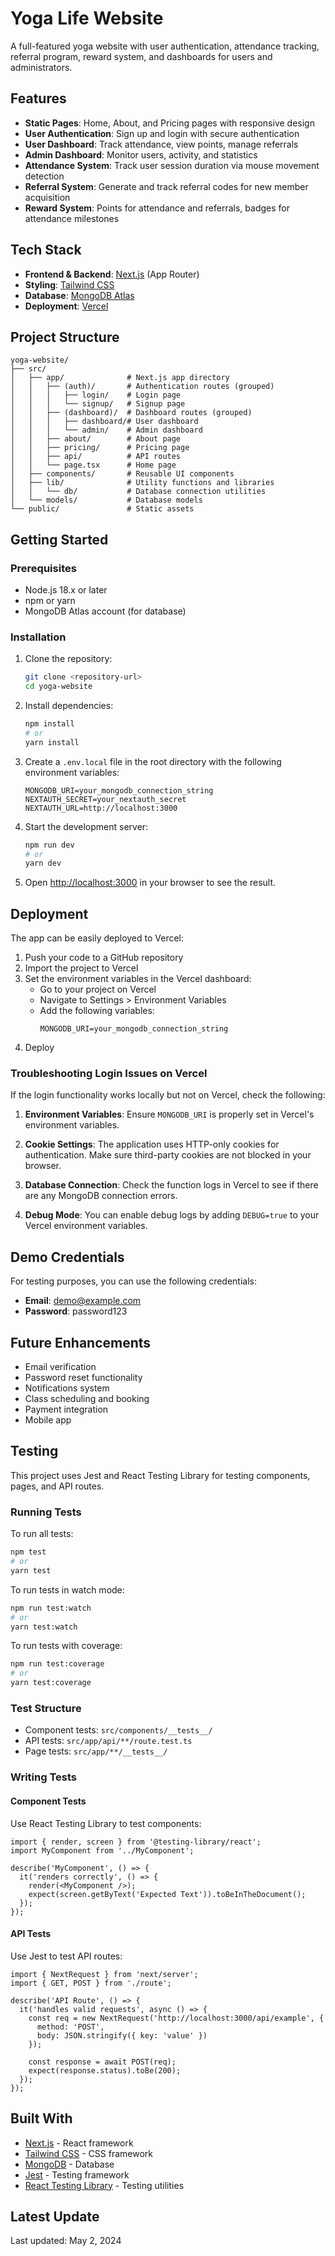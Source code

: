 # Yoga Life Website

A full-featured yoga website with user authentication, attendance tracking, referral program, reward system, and dashboards for users and administrators.

## Features

- **Static Pages**: Home, About, and Pricing pages with responsive design
- **User Authentication**: Sign up and login with secure authentication
- **User Dashboard**: Track attendance, view points, manage referrals
- **Admin Dashboard**: Monitor users, activity, and statistics
- **Attendance System**: Track user session duration via mouse movement detection
- **Referral System**: Generate and track referral codes for new member acquisition
- **Reward System**: Points for attendance and referrals, badges for attendance milestones

## Tech Stack

- **Frontend & Backend**: [Next.js](https://nextjs.org/) (App Router)
- **Styling**: [Tailwind CSS](https://tailwindcss.com/)
- **Database**: [MongoDB Atlas](https://www.mongodb.com/atlas/database)
- **Deployment**: [Vercel](https://vercel.com/)

## Project Structure

```
yoga-website/
├── src/
│   ├── app/              # Next.js app directory
│   │   ├── (auth)/       # Authentication routes (grouped)
│   │   │   ├── login/    # Login page
│   │   │   └── signup/   # Signup page
│   │   ├── (dashboard)/  # Dashboard routes (grouped)
│   │   │   ├── dashboard/# User dashboard
│   │   │   └── admin/    # Admin dashboard
│   │   ├── about/        # About page
│   │   ├── pricing/      # Pricing page
│   │   ├── api/          # API routes
│   │   └── page.tsx      # Home page
│   ├── components/       # Reusable UI components
│   ├── lib/              # Utility functions and libraries
│   │   └── db/           # Database connection utilities
│   └── models/           # Database models
└── public/               # Static assets
```

## Getting Started

### Prerequisites

- Node.js 18.x or later
- npm or yarn
- MongoDB Atlas account (for database)

### Installation

1. Clone the repository:
   ```bash
   git clone <repository-url>
   cd yoga-website
   ```

2. Install dependencies:
   ```bash
   npm install
   # or
   yarn install
   ```

3. Create a `.env.local` file in the root directory with the following environment variables:
   ```
   MONGODB_URI=your_mongodb_connection_string
   NEXTAUTH_SECRET=your_nextauth_secret
   NEXTAUTH_URL=http://localhost:3000
   ```

4. Start the development server:
   ```bash
   npm run dev
   # or
   yarn dev
   ```

5. Open [http://localhost:3000](http://localhost:3000) in your browser to see the result.

## Deployment

The app can be easily deployed to Vercel:

1. Push your code to a GitHub repository
2. Import the project to Vercel
3. Set the environment variables in the Vercel dashboard:
   - Go to your project on Vercel
   - Navigate to Settings > Environment Variables
   - Add the following variables:
     ```
     MONGODB_URI=your_mongodb_connection_string
     ```
4. Deploy

### Troubleshooting Login Issues on Vercel

If the login functionality works locally but not on Vercel, check the following:

1. **Environment Variables**: Ensure `MONGODB_URI` is properly set in Vercel's environment variables.

2. **Cookie Settings**: The application uses HTTP-only cookies for authentication. Make sure third-party cookies are not blocked in your browser.

3. **Database Connection**: Check the function logs in Vercel to see if there are any MongoDB connection errors.

4. **Debug Mode**: You can enable debug logs by adding `DEBUG=true` to your Vercel environment variables.

## Demo Credentials

For testing purposes, you can use the following credentials:

- **Email**: demo@example.com
- **Password**: password123

## Future Enhancements

- Email verification
- Password reset functionality
- Notifications system
- Class scheduling and booking
- Payment integration
- Mobile app

## Testing

This project uses Jest and React Testing Library for testing components, pages, and API routes.

### Running Tests

To run all tests:

```bash
npm test
# or
yarn test
```

To run tests in watch mode:

```bash
npm run test:watch
# or
yarn test:watch
```

To run tests with coverage:

```bash
npm run test:coverage
# or
yarn test:coverage
```

### Test Structure

- Component tests: `src/components/__tests__/`
- API tests: `src/app/api/**/route.test.ts`
- Page tests: `src/app/**/__tests__/`

### Writing Tests

#### Component Tests

Use React Testing Library to test components:

```tsx
import { render, screen } from '@testing-library/react';
import MyComponent from '../MyComponent';

describe('MyComponent', () => {
  it('renders correctly', () => {
    render(<MyComponent />);
    expect(screen.getByText('Expected Text')).toBeInTheDocument();
  });
});
```

#### API Tests

Use Jest to test API routes:

```tsx
import { NextRequest } from 'next/server';
import { GET, POST } from './route';

describe('API Route', () => {
  it('handles valid requests', async () => {
    const req = new NextRequest('http://localhost:3000/api/example', {
      method: 'POST',
      body: JSON.stringify({ key: 'value' })
    });
    
    const response = await POST(req);
    expect(response.status).toBe(200);
  });
});
```

## Built With

- [Next.js](https://nextjs.org/) - React framework
- [Tailwind CSS](https://tailwindcss.com/) - CSS framework
- [MongoDB](https://www.mongodb.com/) - Database
- [Jest](https://jestjs.io/) - Testing framework
- [React Testing Library](https://testing-library.com/docs/react-testing-library/intro/) - Testing utilities

## Latest Update
Last updated: May 2, 2024
